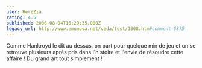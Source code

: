 ```yaml
---
user: HereZia
rating: 4.5
published: 2006-08-04T16:29:35.000Z
legacy_url: http://www.emunova.net/veda/test/1308.htm#comment-5875
---
```

Comme Hankroyd le dit au dessus, on part pour quelque min de jeu et on se retrouve plusieurs après pris dans l'histoire et l'envie de résoudre cette affaire ! Du grand art tout simplement !